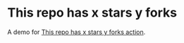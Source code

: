 # This repo has x stars y forks

A demo for [This repo has x stars y forks action](https://github.com/ouuan/This-repo-has-x-stars-y-forks-action).
